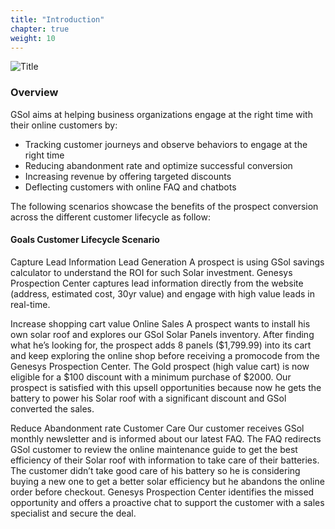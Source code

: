 ```yaml
---
title: "Introduction"
chapter: true
weight: 10
---
```

![Title](/images/Introduction.PNG)



### Overview

GSol aims at helping business organizations engage at the right time with their online customers by:

- Tracking customer journeys and observe behaviors to engage at the right time
- Reducing abandonment rate and optimize successful conversion
- Increasing revenue by offering targeted discounts
- Deflecting customers with online FAQ and chatbots
 

The following scenarios showcase the benefits of the prospect conversion across the different customer lifecycle as follow:

#### Goals	Customer Lifecycle	Scenario

Capture Lead Information	Lead Generation	A prospect is using GSol savings calculator to understand the ROI for such Solar investment. Genesys Prospection Center captures lead information directly from the website (address, estimated cost, 30yr value) and engage with high value leads in real-time.
 
Increase shopping cart value	Online Sales	A prospect wants to install his own solar roof and explores our GSol Solar Panels inventory. After finding what he’s looking for, the prospect adds 8 panels ($1,799.99) into its cart and keep exploring the online shop before receiving a promocode from the Genesys Prospection Center. The Gold prospect (high value cart) is now eligible for a $100 discount with a minimum purchase of $2000. Our prospect is satisfied with this upsell opportunities because now he gets the battery to power his Solar roof with a significant discount and GSol converted the sales.
 
Reduce Abandonment rate	Customer Care	Our customer receives GSol monthly newsletter and is informed about our latest FAQ.  The FAQ redirects GSol customer to review the online maintenance guide to get the best efficiency of their Solar roof with information to take care of their batteries. The customer didn’t take good care of his battery so he is considering buying a new one to get a better solar efficiency but he abandons the online order before checkout. Genesys Prospection Center identifies the missed opportunity and offers a proactive chat to support the customer with a sales specialist and secure the deal.
